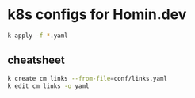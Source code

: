 # k8s configs for Homin.dev

```bash
k apply -f *.yaml
```

## cheatsheet

```bash
k create cm links --from-file=conf/links.yaml
k edit cm links -o yaml
```
